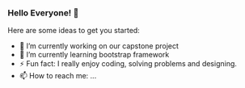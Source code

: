 ### Hello Everyone! 👋


<!-- **Nirshat/Nirshat** is a ✨ _special_ ✨ repository because its `README.md` (this file) appears on your GitHub profile. -->

Here are some ideas to get you started:

- 🔭 I’m currently working on our capstone project
- 🌱 I’m currently learning bootstrap framework
- ⚡ Fun fact: I really enjoy coding, solving problems and designing.
- 📫 How to reach me: ...


